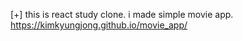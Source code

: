 [+] this is react study clone. i made simple movie app. \
    https://kimkyungjong.github.io/movie_app/
